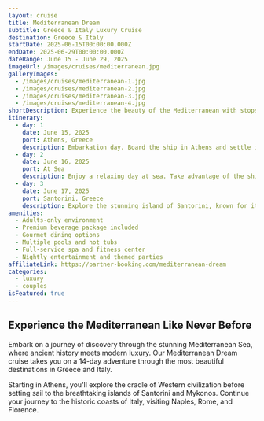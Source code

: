 ```yaml
---
layout: cruise
title: Mediterranean Dream
subtitle: Greece & Italy Luxury Cruise
destination: Greece & Italy
startDate: 2025-06-15T00:00:00.000Z
endDate: 2025-06-29T00:00:00.000Z
dateRange: June 15 - June 29, 2025
imageUrl: /images/cruises/mediterranean.jpg
galleryImages:
  - /images/cruises/mediterranean-1.jpg
  - /images/cruises/mediterranean-2.jpg
  - /images/cruises/mediterranean-3.jpg
  - /images/cruises/mediterranean-4.jpg
shortDescription: Experience the beauty of the Mediterranean with stops in Athens, Santorini, and Rome.
itinerary:
  - day: 1
    date: June 15, 2025
    port: Athens, Greece
    description: Embarkation day. Board the ship in Athens and settle into your luxurious accommodations.
  - day: 2
    date: June 16, 2025
    port: At Sea
    description: Enjoy a relaxing day at sea. Take advantage of the ship's amenities.
  - day: 3
    date: June 17, 2025
    port: Santorini, Greece
    description: Explore the stunning island of Santorini, known for its white-washed buildings and blue domes.
amenities:
  - Adults-only environment
  - Premium beverage package included
  - Gourmet dining options
  - Multiple pools and hot tubs
  - Full-service spa and fitness center
  - Nightly entertainment and themed parties
affiliateLink: https://partner-booking.com/mediterranean-dream
categories:
  - luxury
  - couples
isFeatured: true
---
```


## Experience the Mediterranean Like Never Before

Embark on a journey of discovery through the stunning Mediterranean Sea, where ancient history meets modern luxury. Our Mediterranean Dream cruise takes you on a 14-day adventure through the most beautiful destinations in Greece and Italy.

Starting in Athens, you'll explore the cradle of Western civilization before setting sail to the breathtaking islands of Santorini and Mykonos. Continue your journey to the historic coasts of Italy, visiting Naples, Rome, and Florence.
